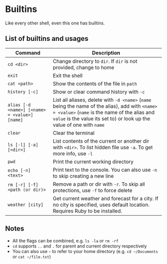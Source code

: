 # Builtins 

Like every other shell, even this one has builtins.


## List of builtins and usages
| Command                                       | Description                                                                                                                                                                                                               |
|-----------------------------------------------|---------------------------------------------------------------------------------------------------------------------------------------------------------------------------------------------------------------------------|
| `cd <dir>`                                    | Change directory to `dir`. If `dir` is not provided, change to home                                                                                                                                                       |
| `exit`                                        | Exit the shell                                                                                                                                                                                                            |
| `cat <path>`                                  | Show the contents of the file in `path`                                                                                                                                                                                   |
| `history [-c]`                                | Show or clear command history with `-c`                                                                                                                                                                                   |
| `alias [-d <name>] [<name> = <value>] [name]` | List all aliases, delete with `-d <name>` (`name` being the name of the alias), add with `<name> = <value>` (`name` is the name of the alias and `value` is the value its set to) or look up the value of one with `name` |      
| `clear`                                       | Clear the terminal                                                                                                                                                                                                        |
| `ls [-l] [-a] [<dir>]`                        | List contents of the current or another dir with `<dir>`. To list hidden file use `-a`. To get more info, use `-l`                                                                                                        |
| `pwd`                                         | Print the current working directory                                                                                                                                                                                       |
| `echo [-n] <text>`                            | Print text to the console. You can also use `-n` to skip creating a new line                                                                                                                                              |
| `rm [-r] [-f] <path (or dir)>`                | Remove a path or dir with `-r`. To skip all protections, use `-f` to force delete                                                                                                                                         |
| `weather [city]`                              | Get current weather and forecast for a city. If no city is specified, uses default location. Requires Ruby to be installed.                                                                                              |

## Notes
- All the flags can be combined, e.g. `ls -la` or `rm -rf`
- `cd` supports `..` and `.` for parent and current directory respectively
- You can also use `~` to refer to your home directory (e.g. `cd ~/Documents` or `cat ~/file.txt`)